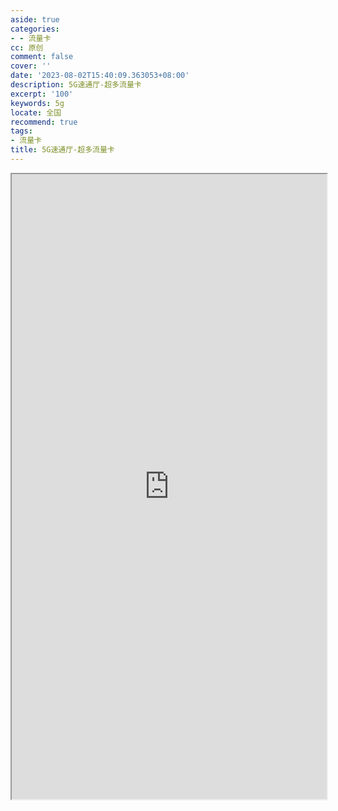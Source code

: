 ```yaml
---
aside: true
categories:
- - 流量卡
cc: 原创
comment: false
cover: ''
date: '2023-08-02T15:40:09.363053+08:00'
description: 5G速通厅-超多流量卡
excerpt: '100'
keywords: 5g
locate: 全国
recommend: true
tags:
- 流量卡
title: 5G速通厅-超多流量卡
---
```

<iframe src="https://gantanhao.vip/gth/#/minishop?share_id=533629&shop_name=%25E7%25B3%2596%25E6%259E%259C%25E7%259B%2592" width="100%" height="1000px">
